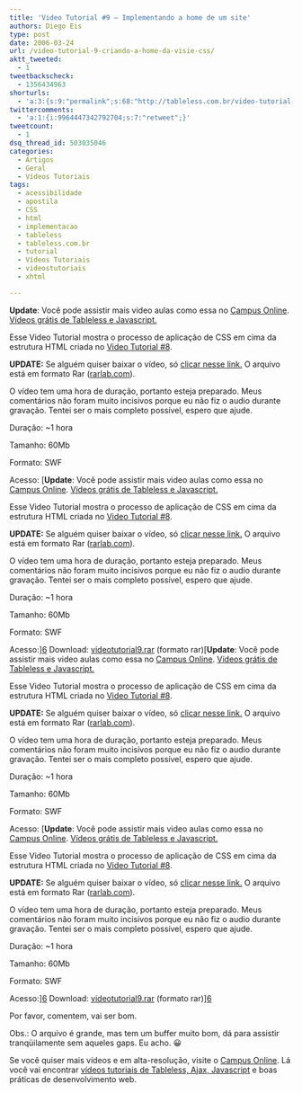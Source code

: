 ```yaml
---
title: 'Video Tutorial #9 – Implementando a home de um site'
authors: Diego Eis
type: post
date: 2006-03-24
url: /video-tutorial-9-criando-a-home-da-visie-css/
aktt_tweeted:
  - 1
tweetbackscheck:
  - 1356434963
shorturls:
  - 'a:3:{s:9:"permalink";s:68:"http://tableless.com.br/video-tutorial-9-criando-a-home-da-visie-css";s:7:"tinyurl";s:26:"http://tinyurl.com/3p72e7j";s:4:"isgd";s:19:"http://is.gd/nZWdvY";}'
twittercomments:
  - 'a:1:{i:9964447342792704;s:7:"retweet";}'
tweetcount:
  - 1
dsq_thread_id: 503035046
categories:
  - Artigos
  - Geral
  - Vídeos Tutoriais
tags:
  - acessibilidade
  - apostila
  - CSS
  - html
  - implementacao
  - tableless
  - tableless.com.br
  - tutorial
  - Vídeos Tutoriais
  - videostutoriais
  - xhtml

---
```

**Update**: Você pode assistir mais video aulas como essa no [Campus Online][1]. [Vídeos grátis de Tableless e Javascript.][2]

Esse Video Tutorial mostra o processo de aplicação de CSS em cima da estrutura HTML criada no [Video Tutorial #8][3].

**UPDATE:** Se alguém quiser baixar o vídeo, só [clicar nesse link.][4] O arquivo está em formato Rar ([rarlab.com][5]).

O vídeo tem uma hora de duração, portanto esteja preparado. Meus comentários não foram muito incisivos porque eu não fiz o audio durante gravação. Tentei ser o mais completo possível, espero que ajude.

Duração: ~1 hora
  
Tamanho: 60Mb
  
Formato: SWF
  
Acesso: [**Update**: Você pode assistir mais video aulas como essa no [Campus Online][1]. [Vídeos grátis de Tableless e Javascript.][2]

Esse Video Tutorial mostra o processo de aplicação de CSS em cima da estrutura HTML criada no [Video Tutorial #8][3].

**UPDATE:** Se alguém quiser baixar o vídeo, só [clicar nesse link.][4] O arquivo está em formato Rar ([rarlab.com][5]).

O vídeo tem uma hora de duração, portanto esteja preparado. Meus comentários não foram muito incisivos porque eu não fiz o audio durante gravação. Tentei ser o mais completo possível, espero que ajude.

Duração: ~1 hora
  
Tamanho: 60Mb
  
Formato: SWF
  
Acesso:][6] Download: [][6][videotutorial9.rar][4] (formato rar)[**Update**: Você pode assistir mais video aulas como essa no [Campus Online][1]. [Vídeos grátis de Tableless e Javascript.][2]

Esse Video Tutorial mostra o processo de aplicação de CSS em cima da estrutura HTML criada no [Video Tutorial #8][3].

**UPDATE:** Se alguém quiser baixar o vídeo, só [clicar nesse link.][4] O arquivo está em formato Rar ([rarlab.com][5]).

O vídeo tem uma hora de duração, portanto esteja preparado. Meus comentários não foram muito incisivos porque eu não fiz o audio durante gravação. Tentei ser o mais completo possível, espero que ajude.

Duração: ~1 hora
  
Tamanho: 60Mb
  
Formato: SWF
  
Acesso: [**Update**: Você pode assistir mais video aulas como essa no [Campus Online][1]. [Vídeos grátis de Tableless e Javascript.][2]

Esse Video Tutorial mostra o processo de aplicação de CSS em cima da estrutura HTML criada no [Video Tutorial #8][3].

**UPDATE:** Se alguém quiser baixar o vídeo, só [clicar nesse link.][4] O arquivo está em formato Rar ([rarlab.com][5]).

O vídeo tem uma hora de duração, portanto esteja preparado. Meus comentários não foram muito incisivos porque eu não fiz o audio durante gravação. Tentei ser o mais completo possível, espero que ajude.

Duração: ~1 hora
  
Tamanho: 60Mb
  
Formato: SWF
  
Acesso:][6] Download: [][6][videotutorial9.rar][4] (formato rar)][6] 

Por favor, comentem, vai ser bom.
  
Obs.: O arquivo é grande, mas tem um buffer muito bom, dá para assistir tranqüilamente sem aqueles gaps. Eu acho. 😀

Se você quiser mais vídeos e em alta-resolução, visite o [Campus Online][7]. Lá você vai encontrar [vídeos tutoriais de Tableless, Ajax, Javascript][8] e boas práticas de desenvolvimento web.

 [1]: http://visie.com.br/campus "Vídeos aulas de Tableless da Visie"
 [2]: http://visie.com.br/campus
 [3]: http://tableless.com.br/video-tutorial-8-criando-a-home-da-visie-estrutura-xhtml
 [4]: http://tableless.com.br/videotutorial/videotutorial9/videotutorial9.rar
 [5]: http://www.rarlab.com/
 [6]: http://tableless.com.br/videotutorial/videotutorial9/
 [7]: http://campus.visie.com.br/ "Vídeo aulas sobre Tableless e Ajax."
 [8]: http://campus.visie.com.br/ "Vídeos sobre Tableless e Ajax"